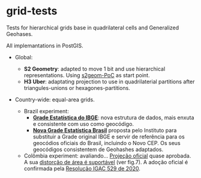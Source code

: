 # grid-tests

Tests for hierarchical grids base in quadrilateral cells and Generalized Geohases.

All implemantations in PostGIS.

* Global:
  - **S2 Geometry**: adapted to move 1 bit and use hierarchical representations. Using [s2geom-PoC](https://github.com/osm-codes/s2geom-PoC) as start point.
  - **H3 Uber**: adaptating projection to use in quadrilaterial partitions after triangules-unions or hexagones-partitions.

* Country-wide: equal-area grids.
  - Brazil experiment: 
      - [**Grade Estatística do IBGE**](./src/BR_IBGE#readme): nova estrutura de dados, mais enxuta e consistente com uso como geocódigo. 
      - [**Nova Grade Estatística Brasil**](./src/BR_new#readme) proposta pelo Instituto para substituir a Grade original IBGE e servir de referência para os geocódios oficiais do Brasil, incluindo o Novo CEP. Os seus geocódigos consistentem de Geohashes adaptados.
  - Colômbia experiment: avaliando...  [Projeção oficial](https://qgisusers.co/es/blog/configurando-la-proyeccion-ctm12-en-qgis/) quase aprobada. A sua [distorção de área é suportável](https://origen.igac.gov.co/) (ver fig.7). A adoção oficial é confirmada pela [Resolução IGAC 529 de 2020](https://igac.gov.co/sites/igac.gov.co/files/normograma/resolucion_529_de_2020.pdf).
